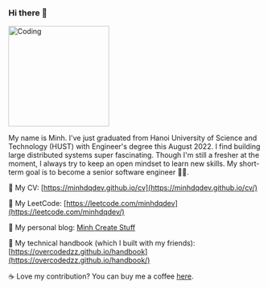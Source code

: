 ### Hi there 👋

<!--
**minhdqdev/minhdqdev** is a ✨ _special_ ✨ repository because its `README.md` (this file) appears on your GitHub profile.

Here are some ideas to get you started:

- 🔭 I’m currently working on ...
- 🌱 I’m currently learning ...
- 👯 I’m looking to collaborate on ...
- 🤔 I’m looking for help with ...
- 💬 Ask me about ...
- 📫 How to reach me: ...
- 😄 Pronouns: ...
- ⚡ Fun fact: ...
-->
<img src="https://media4.giphy.com/media/v1.Y2lkPTc5MGI3NjExd21yejN5dzBjZnNmM2Q0MjZkdHIyNnI0aDZ1NGZucDdpMGs0eXplOSZlcD12MV9pbnRlcm5hbF9naWZfYnlfaWQmY3Q9Zw/Ws6T5PN7wHv3cY8xy8/giphy.gif" alt="Coding" width="200">

My name is Minh. I've just graduated from Hanoi University of Science and Technology (HUST) with Engineer's degree this August 2022.
I find building large distributed systems super fascinating. Though I'm still a fresher at the moment, I always try to keep an open mindset to learn new skills. My short-term goal is to become a senior software engineer 👨‍💻.


🔖 My CV: [https://minhdqdev.github.io/cv](https://minhdqdev.github.io/cv/)

💪 My LeetCode: [https://leetcode.com/minhdqdev](https://leetcode.com/minhdqdev/)

📗 My personal blog: [Minh Create Stuff](https://minhdq.dev)

📕 My technical handbook (which I built with my friends): [https://overcodedzz.github.io/handbook](https://overcodedzz.github.io/handbook/)

☕️ Love my contribution? You can buy me a coffee [here](https://www.buymeacoffee.com/minhdq99hp).
